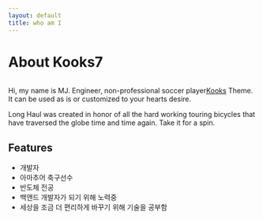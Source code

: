 ```yaml
---
layout: default
title: who am I
---
```


<div class="post">
	<h1 class="pageTitle">About Kooks7</h1>
	<img src="{{ '/assets/img/Me.jpg' | prepend: site.baseurl }}" alt="">
	<p class="intro">Hi, my name is MJ. Engineer, non-professional soccer player<a href="https://github.com/kooks7">Kooks</a> Theme. It can be used as is or customized to your hearts desire.</p>
	<p>Long Haul was created in honor of all the hard working touring bicycles that have traversed the globe time and time again. Take it for a spin.</p>
	<h2>Features</h2>
	<ul>
		<li>개발자</li>
  		<li>아마추어 축구선수</li>
        <li>반도체 전공</li>
  		<li>백앤드 개발자가 되기 위해 노력중</li>
        <li>세상을 조금 더 편리하게 바꾸기 위해 기술을 공부함</li>
  	</ul>
</div>
